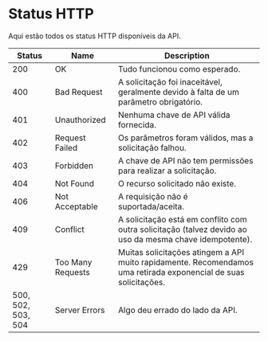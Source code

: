 # Status HTTP

Aqui estão todos os status HTTP disponíveis da API.

| Status             | Name              | Description                                                                                                      |
| ------------------ | ----------------- | ---------------------------------------------------------------------------------------------------------------- |
| 200                | OK                | Tudo funcionou como esperado.                                                                                    |
| 400                | Bad Request       | A solicitação foi inaceitável, geralmente devido à falta de um parâmetro obrigatório.                            |
| 401                | Unauthorized      | Nenhuma chave de API válida fornecida.                                                                           |
| 402                | Request Failed    | Os parâmetros foram válidos, mas a solicitação falhou.                                                           |
| 403                | Forbidden         | A chave de API não tem permissões para realizar a solicitação.                                                   |
| 404                | Not Found         | O recurso solicitado não existe.                                                                                 |
| 406                | Not Acceptable    | A requisição não é suportada/aceita.                                                                             |
| 409                | Conflict          | A solicitação está em conflito com outra solicitação (talvez devido ao uso da mesma chave idempotente).          |
| 429                | Too Many Requests | Muitas solicitações atingem a API muito rapidamente. Recomendamos uma retirada exponencial de suas solicitações. |
| 500, 502, 503, 504 | Server Errors     | Algo deu errado do lado da API.                                                                                  |
